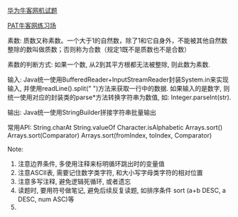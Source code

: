 [华为牛客网机试题](https://www.nowcoder.com/exam/oj/ta?tpId=37)

[PAT牛客网练习场](https://www.nowcoder.com/pat)



素数: 质数又称素数。一个大于1的自然数，除了1和它自身外，不能被其他自然数整除的数叫做质数；否则称为合数（规定1既不是质数也不是合数）

素数的判断方式: 如果一个数, 从2到其平方根都无法被整除, 则此数为素数.

输入: Java统一使用BufferedReader+InputStreamReader封装System.in来实现输入, 并使用readLine().split(" ")方法来获取一行中的数据. 
如果输入的是数字, 则统一使用对应的封装类的parse*方法转换字符串为数值, 如: Integer.parseInt(str).

输出: Java统一使用StringBuilder拼接字符串批量输出


常用API:
String.charAt
String.valueOf
Character.isAlphabetic
Arrays.sort()
Arrays.sort(Comparator)
Arrays.sort(fromIndex, toIndex, Comparator)

Note:
1. 注意边界条件, 多使用注释来标明循环跳出时的变量值
2. 注意ASCII表, 需要记住数字类字符, 和大小写字母类字符的相对位置
3. 注意多写注释, 避免逻辑死循环, 或者遗忘
4. 读题时, 要用符号做笔记, 避免后续反复读题, 如排序条件 sort (a+b DESC, a DESC, num ASC)等
5. 
